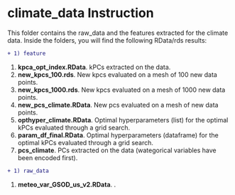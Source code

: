 # climate_data Instruction

This folder contains the raw_data and the features extracted for the climate data. Inside the folders, you will find the following RData/rds results:

```diff
+ 1) feature
```

1. **kpca_opt_index.RData**. kPCs extracted on the data.
2. **new_kpcs_100.rds**. New kpcs evaluated on a mesh of 100 new data points.
3. **new_kpcs_1000.rds**. New kpcs evaluated on a mesh of 1000 new data points.
4. **new_pcs_climate.RData**. New pcs evaluated on a mesh of new data points.
5. **opthyper_climate.RData**. Optimal hyperparameters (list) for the optimal kPCs evaluated through a grid search.
6. **param_df_final.RData**. Optimal hyperparameters (dataframe) for the optimal kPCs evaluated through a grid search.
7. **pcs_climate**. PCs extracted on the data (wategorical variables have been encoded first).


```diff
+ 1) raw_data
```


1. **meteo_var_GSOD_us_v2.RData**. .
